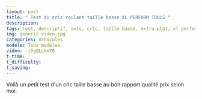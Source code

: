 ```yaml
---
layout: post
title: " Test du cric roulant taille basse XL PERFORM TOOLS "
description: 
tags: test, descriptif, avis, cric, taille basse, extra plat, xl perform tools, pour voiture basse,
img: generic-video.jpg
categories: Vehicules
modele: Tous modèles
video: -i5gQLLkmY8
t_time:
t_difficulty:
t_saving:
---
```


Voilà un petit test d'un cric taille basse au bon rapport qualité prix selon moi.